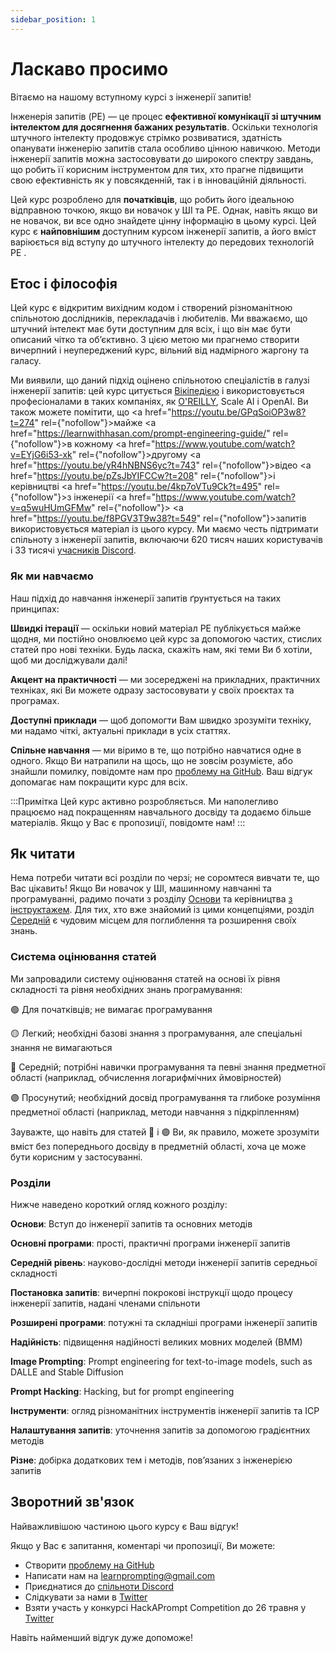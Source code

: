 ```yaml
---
sidebar_position: 1
---
```


# Ласкаво просимо

Вітаємо на нашому вступному курсі з інженерії запитів!

Інженерія запитів (PE) — це процес **ефективної комунікації зі штучним інтелектом для досягнення бажаних результатів**. Оскільки технологія штучного інтелекту продовжує стрімко розвиватися, здатність опанувати інженерію запитів стала особливо цінною навичкою. Методи інженерії запитів можна застосовувати до широкого спектру завдань, що робить її корисним інструментом для тих, хто прагне підвищити свою ефективність як у повсякденній, так і в інноваційній діяльності.

Цей курс розроблено для **початківців**, що робить його ідеальною відправною точкою, якщо ви новачок у ШІ та PE. Однак, навіть якщо ви не новачок, ви все одно знайдете цінну інформацію в цьому курсі. Цей курс є **найповнішим** доступним курсом інженерії запитів, а його вміст варіюється від вступу до штучного інтелекту до передових технологій PE .

## Етос і філософія

Цей курс є відкритим вихідним кодом і створений різноманітною спільнотою дослідників, перекладачів і любителів. Ми вважаємо, що штучний інтелект має бути доступним для всіх, і що він має бути описаний чітко та об’єктивно. З цією метою ми прагнемо створити вичерпний і неупереджений курс, вільний від надмірного жаргону та галасу.

Ми виявили, що даний підхід оцінено спільнотою спеціалістів в галузі інженерії запитів: цей курс цитується [Вікіпедією](https://en.wikipedia.org/wiki/Prompt_engineering#cite_ref-15) і використовується професіоналами в таких компаніях, як [O'REILLY](https://learning.oreilly.com/live-events/prompt-engineering-for-generating-ai-art-and-text/0636920084340/0636920084339/), Scale AI і OpenAI. Ви також можете помітити, що <a href="https://youtu.be/GPqSoiOP3w8?t=274" rel={"nofollow"}>майже </a><a href="https://learnwithhasan.com/prompt-engineering-guide/" rel={"nofollow"}>в кожному </a><a href="https://www.youtube.com/watch?v=EYjG6i53-xk" rel={"nofollow"}>другому </a> <a href="https://youtu.be/yR4hNBNS6yc?t=743" rel={"nofollow"}>відео </a> <a href="https://youtu.be/pZsJbYIFCCw?t=208" rel={"nofollow"}>і керівництві </a> <a href="https://youtu.be/4kp7oVTu9Ck?t=495" rel={"nofollow"}>з інженерії </a> <a href="https://www.youtube.com/watch?v=q5wuHUmGFMw" rel={"nofollow"}></a> <a href="https://youtu.be/f8PGV3T9w38?t=549" rel={"nofollow"}>запитів </a>
використовується матеріал із цього курсу. Ми маємо честь підтримати спільноту з інженерії запитів, включаючи 620 тисяч наших користувачів і 33 тисячі [учасників Discord](https://discord.gg/learn-prompting).

### Як ми навчаємо

Наш підхід до навчання інженерії запитів ґрунтується на таких принципах:

**Швидкі ітерації** — оскільки новий матеріал PE публікується майже щодня, ми постійно оновлюємо цей курс за допомогою частих, стислих статей про нові техніки. Будь ласка, скажіть нам, які теми Ви б хотіли, щоб ми досліджували далі!

**Акцент на практичності** — ми зосереджені на прикладних, практичних техніках, які Ви можете одразу застосовувати у своїх проєктах та програмах.

**Доступні приклади** — щоб допомогти Вам швидко зрозуміти техніку, ми надамо чіткі, актуальні приклади в усіх статтях.

**Спільне навчання** — ми віримо в те, що потрібно навчатися одне в одного. Якщо Ви натрапили на щось, що не зовсім розумієте, або знайшли помилку, повідомте нам про [проблему на GitHub](https://github.com/trigaten/Learn_Prompting/issues/new/choose). Ваш відгук допомагає нам покращити курс для всіх.

:::Примітка 
Цей курс активно розробляється. Ми наполегливо працюємо над покращенням навчального досвіду та додаємо більше матеріалів. Якщо у Вас є пропозиції, повідомте нам!
:::

## Як читати

Нема потреби читати всі розділи по черзі; не соромтеся вивчати те, що Вас цікавить! Якщо Ви новачок у ШІ, машинному навчанні та програмуванні, радимо почати з розділу [Основи](https://learnprompting.org/docs/category/-basics) та керівництва [з інструктажем](https://learnprompting.org/docs/basics/intro). Для тих, хто вже знайомий із цими концепціями, розділ [Середній](https://learnprompting.org/docs/category/%EF%B8%8F-intermediate) є чудовим місцем для поглиблення та розширення своїх знань.

### Система оцінювання статей

Ми запровадили систему оцінювання статей на основі їх рівня складності та рівня необхідних знань програмування:

🟢 Для початківців; не вимагає програмування

🟡 Легкий; необхідні базові знання з програмування, але спеціальні знання не вимагаються

🔴 Середній; потрібні навички програмування та певні знання предметної області (наприклад, обчислення логарифмічних ймовірностей)

🟣 Просунутий; необхідний досвід програмування та глибоке розуміння предметної області (наприклад, методи навчання з підкріпленням)

Зауважте, що навіть для статей 🔴 і 🟣 Ви, як правило, можете зрозуміти вміст без попереднього досвіду в предметній області, хоча це може бути корисним у застосуванні.

### Розділи

Нижче наведено короткий огляд кожного розділу:

**Основи**: Вступ до інженерії запитів та основних методів

**Основні програми**: прості, практичні програми інженерії запитів

**Середній рівень**: науково-дослідні методи інженерії запитів середньої складності

**Постановка запитів**: вичерпні покрокові інструкції щодо процесу інженерії запитів, надані членами спільноти

**Розширені програми**: потужні та складніші програми інженерії запитів

**Надійність**: підвищення надійності великих мовних моделей (ВММ)

**Image Prompting**: Prompt engineering for text-to-image models, such as DALLE and Stable Diffusion

**Prompt Hacking**: Hacking, but for prompt engineering

**Інструменти**: огляд різноманітних інструментів інженерії запитів та ІСР

**Налаштування запитів**: уточнення запитів за допомогою градієнтних методів

**Різне**: добірка додаткових тем і методів, пов’язаних з інженерією запитів

## Зворотний зв'язок

Найважливішою частиною цього курсу є Ваш відгук!

Якщо у Вас є запитання, коментарі чи пропозиції, Ви можете:

- Створити [проблему на GitHub](https://github.com/trigaten/Learn_Prompting/issues/new/choose)
- Написати нам на [learnprompting@gmail.com](mailto:learnprompting@gmail.com)
- Приєднатися до [спільноти Discord](https://learnprompting.org/discord)
- Слідкувати за нами в [Twitter](https://twitter.com/learnprompting)
- Взяти участь у конкурсі HackAPrompt Competition до 26 травня у [Twitter](https://www.aicrowd.com/challenges/hackaprompt-2023)

Навіть найменший відгук дуже допоможе!
